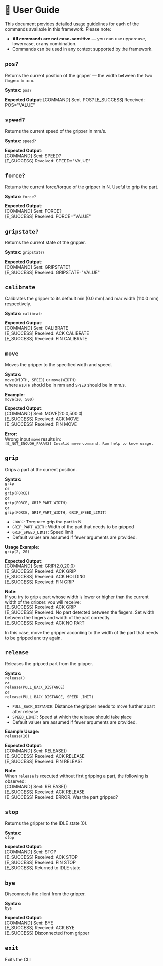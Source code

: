 # 📘 User Guide

This document provides detailed usage guidelines for each of the commands available in this framework. Please note:

- **All commands are not case-sensitive** — you can use uppercase, lowercase, or any combination.
- Commands can be used in any context supported by the framework.

## `pos?`

Returns the current position of the gripper — the width between the two fingers in mm.

**Syntax:**  `pos?`

**Expected Output:**
[COMMAND] Sent: POS?
[E_SUCCESS] Received: POS="VALUE"

## `speed?`

Returns the current speed of the gripper in mm/s.

**Syntax:**  `speed?`

**Expected Output:**  
[COMMAND] Sent: SPEED?  
[E_SUCCESS] Received: SPEED="VALUE"

## `force?`

Returns the current force/torque of the gripper in N. Useful to grip the part.

**Syntax:**  `force?`

**Expected Output:**  
[COMMAND] Sent: FORCE?  
[E_SUCCESS] Received: FORCE="VALUE"

## `gripstate?`

Returns the current state of the gripper.

**Syntax:**  `gripstate?`

**Expected Output:**  
[COMMAND] Sent: GRIPSTATE?  
[E_SUCCESS] Received: GRIPSTATE="VALUE"

## `calibrate`

Calibrates the gripper to its default min (0.0 mm) and max width (110.0 mm) respectively.

**Syntax:**  `calibrate`

**Expected Output:**  
[COMMAND] Sent: CALIBRATE  
[E_SUCCESS] Received: ACK CALIBRATE  
[E_SUCCESS] Received: FIN CALIBRATE

## `move`

Moves the gripper to the specified width and speed.

**Syntax:**  
`move(WIDTH, SPEED)` or `move(WIDTH)`  
where `WIDTH` should be in mm and `SPEED` should be in mm/s.

**Example:**  
`move(20, 500)`

**Expected Output:**  
[COMMAND] Sent: MOVE(20.0,500.0)  
[E_SUCCESS] Received: ACK MOVE  
[E_SUCCESS] Received: FIN MOVE

**Error:**  
Wrong input `move` results in:  
`[E_NOT_ENOUGH_PARAMS] Invalid move command. Run help to know usage.`

## `grip`

Grips a part at the current position.

**Syntax:**  
`grip`  
or  
`grip(FORCE)`  
or  
`grip(FORCE, GRIP_PART_WIDTH)`  
or  
`grip(FORCE, GRIP_PART_WIDTH, GRIP_SPEED_LIMIT)`

- `FORCE`: Torque to grip the part in N  
- `GRIP_PART_WIDTH`: Width of the part that needs to be gripped  
- `GRIP_SPEED_LIMIT`: Speed limit  
- Default values are assumed if fewer arguments are provided.

**Usage Example:**  
`grip(2, 20)`

**Expected Output:**  
[COMMAND] Sent: GRIP(2.0,20.0)  
[E_SUCCESS] Received: ACK GRIP  
[E_SUCCESS] Received: ACK HOLDING  
[E_SUCCESS] Received: FIN GRIP

**Note:**  
If you try to grip a part whose width is lower or higher than the current width of the gripper, you will receive:  
[E_SUCCESS] Received: ACK GRIP  
[E_SUCCESS] Received: No part detected between the fingers. Set width between the fingers and width of the part correctly.  
[E_SUCCESS] Received: ACK NO PART

In this case, move the gripper according to the width of the part that needs to be gripped and try again.

## `release`

Releases the gripped part from the gripper.

**Syntax:**  
`release()`  
or  
`release(PULL_BACK_DISTANCE)`  
or  
`release(PULL_BACK_DISTANCE, SPEED_LIMIT)`

- `PULL_BACK_DISTANCE`: Distance the gripper needs to move further apart after release  
- `SPEED_LIMIT`: Speed at which the release should take place  
- Default values are assumed if fewer arguments are provided.

**Example Usage:**  
`release(10)`

**Expected Output:**  
[COMMAND] Sent: RELEASE()  
[E_SUCCESS] Received: ACK RELEASE  
[E_SUCCESS] Received: FIN RELEASE

**Note:**  
When `release` is executed without first gripping a part, the following is observed:  
[COMMAND] Sent: RELEASE()  
[E_SUCCESS] Received: ACK RELEASE  
[E_SUCCESS] Received: ERROR. Was the part gripped?

## `stop`

Returns the gripper to the IDLE state (0).

**Syntax:**  
`stop`

**Expected Output:**  
[COMMAND] Sent: STOP  
[E_SUCCESS] Received: ACK STOP  
[E_SUCCESS] Received: FIN STOP  
[E_SUCCESS] Returned to IDLE state.

## `bye`

Disconnects the client from the gripper.

**Syntax:**  
`bye`

**Expected Output:**  
[COMMAND] Sent: BYE  
[E_SUCCESS] Received: ACK BYE  
[E_SUCCESS] Disconnected from gripper

## ``exit``
Exits the CLI
